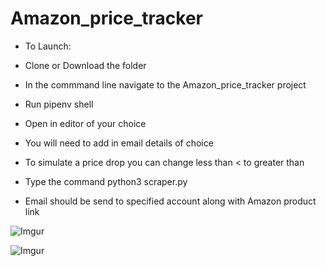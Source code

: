 # Amazon_price_tracker

* To Launch:

* Clone or Download the folder

* In the commmand line navigate to the Amazon_price_tracker project

* Run pipenv shell

* Open in editor of your choice

* You will need to add in email details of choice

* To simulate a price drop you can change less than < to greater than

* Type the command python3 scraper.py

* Email should be send to specified account along with Amazon product link



![Imgur](https://i.imgur.com/SuZL3ZE.png)

![Imgur](https://i.imgur.com/Qu5FDWK.png)
